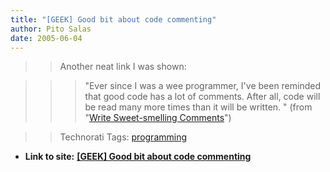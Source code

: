 ```yaml
---
title: "[GEEK] Good bit about code commenting"
author: Pito Salas
date: 2005-06-04
---
```



>>

>> Another neat link I was shown:

>>

>>> "Ever since I was a wee programmer, I've been reminded that good code has
a lot of comments. After all, code will be read many more times than it will
be written. " (from "[Write Sweet-smelling
Comments](<http://www.stickyminds.com/pop_print.asp?ObjectId=9041&ObjectType=ART>)")

>>

>> Technorati Tags: [programming](<http://technorati.com/tag/programming>)


* **Link to site:** **[[GEEK] Good bit about code commenting](None)**
